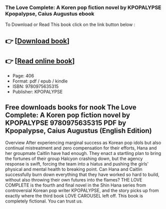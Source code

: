 ### The Love Complete: A Koren pop fiction novel by KPOPALYPSE Kpopalypse, Caius Augustus ebook

To Download or Read This book click on the link button below :

## 👉  [**[Download book](http://filesbooks.info/download.php?group=book&from=github.com&id=718304&lnk=1063 "Download book")**]

## 👉  [**[Read online book](http://filesbooks.info/download.php?group=book&from=github.com&id=718304&lnk=1063 "Read online book")**]


* Page: 406
* Format: pdf / epub / kindle
* ISBN: 9780975635315
* Publisher: KPOPALYPSE



## Free downloads books for nook The Love Complete: A Koren pop fiction novel by KPOPALYPSE 9780975635315 PDF by Kpopalypse, Caius Augustus (English Edition)


Overview
After experiencing marginal success as Korean pop idols but also continual mistreatment and zero compensation for their efforts, Hana and her groupmate Caitlin have had enough. They enact a startling plan to bring the fortunes of their group Halcyon crashing down, but the agency response is swift, forcing the team into a hiatus and pushing the girls&#039; physical and mental health to breaking point. Can Hana and Caitlin successfully burn down everything that they have worked so hard to build, without also throwing their own futures into the flames? THE LOVE COMPLETE is the fourth and final novel in the Shin Hana series from controversial Korean pop writer KPOPALYPSE, and the story picks up from exactly where the third book LOVE CAROUSEL left off. This book is completely fictional. You can trust us.



